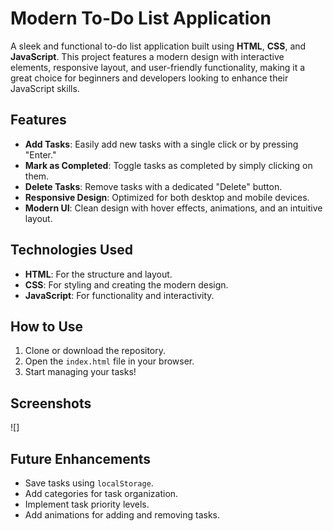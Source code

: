 # Modern To-Do List Application

A sleek and functional to-do list application built using **HTML**, **CSS**, and **JavaScript**. This project features a modern design with interactive elements, responsive layout, and user-friendly functionality, making it a great choice for beginners and developers looking to enhance their JavaScript skills.

## Features
- **Add Tasks**: Easily add new tasks with a single click or by pressing "Enter."
- **Mark as Completed**: Toggle tasks as completed by simply clicking on them.
- **Delete Tasks**: Remove tasks with a dedicated "Delete" button.
- **Responsive Design**: Optimized for both desktop and mobile devices.
- **Modern UI**: Clean design with hover effects, animations, and an intuitive layout.

## Technologies Used
- **HTML**: For the structure and layout.
- **CSS**: For styling and creating the modern design.
- **JavaScript**: For functionality and interactivity.

## How to Use
1. Clone or download the repository.
2. Open the `index.html` file in your browser.
3. Start managing your tasks!

## Screenshots
![]

## Future Enhancements
- Save tasks using `localStorage`.
- Add categories for task organization.
- Implement task priority levels.
- Add animations for adding and removing tasks.
